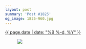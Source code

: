 ```yaml
---
layout: post
summary: 'Post #1825'
og_image: 1825-960.jpg
---
```


<p>
 <time>
  <a href="/1825">
   {{ page.date | date: "%B %-d, %Y" }}
  </a>
 </time>
 <a href="/1825">
  <figure data-taken="1/11/2024">
   <img sizes="(min-width: 700px) 50vw, calc(100vw - 2rem)" src="{{ site.assets_url }}/1825-480.jpg" srcset="{{ site.assets_url }}/1825-240.jpg 240w, {{ site.assets_url }}/1825-480.jpg 480w, {{ site.assets_url }}/1825-720.jpg 720w, {{ site.assets_url }}/1825-960.jpg 960w"/>
  </figure>
 </a>
</p>
